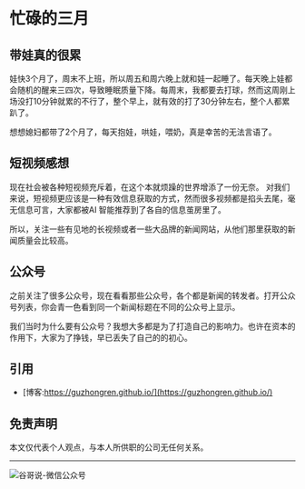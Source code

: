 # 忙碌的三月


## 带娃真的很累

娃快3个月了，周末不上班，所以周五和周六晚上就和娃一起睡了。每天晚上娃都会随机的醒来三四次，导致睡眠质量下降。每周末，我都要去打球，然而这周刚上场没打10分钟就累的不行了，整个早上，就有效的打了30分钟左右，整个人都累趴了。

想想媳妇都带了2个月了，每天抱娃，哄娃，喂奶，真是幸苦的无法言语了。


## 短视频感想

现在社会被各种短视频充斥着，在这个本就烦躁的世界增添了一份无奈。
对我们来说，短视频更应该是一种有效信息获取的方式，然而很多视频都是掐头去尾，毫无信息可言，大家都被AI 智能推荐到了各自的信息茧房里了。

所以，关注一些有见地的长视频或者一些大品牌的新闻网站，从他们那里获取的新闻质量会比较高。

## 公众号

之前关注了很多公众号，现在看看那些公众号，各个都是新闻的转发者。打开公众号列表，你会青一色看到同一个新闻标题在不同的公众号上显示。

我们当时为什么要有公众号？我想大多都是为了打造自己的影响力。也许在资本的作用下，大家为了挣钱，早已丢失了自己的的初心。


## 引用

* [博客:https://guzhongren.github.io/](https://guzhongren.github.io/)

## 免责声明

本文仅代表个人观点，与本人所供职的公司无任何关系。

----
![谷哥说-微信公众号](https://cdn.jsdelivr.net/gh/guzhongren/data-hosting@master/20210819/wechat.ae9zxgscqcg.png)

